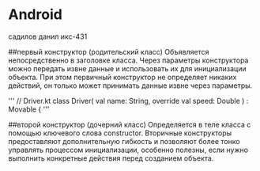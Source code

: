 # Android
садилов данил икс-431


##первый конструктор (родительский класс)
Объявляется непосредственно в заголовке класса. Через параметры конструктора можно 
передать извне данные и использовать их для инициализации объекта. При этом первичный
конструктор не определяет никаких действий, он только может принимать данные извне
через параметры. 

\'''
// Driver.kt
class Driver(
    val name: String,
    override val speed: Double
) : Movable {
\'''

##второй конструктор (дочерний класс)
Определяется в теле класса с помощью ключевого слова constructor.
Вторичные конструкторы предоставляют дополнительную гибкость и позволяют
более тонко управлять процессом инициализации, особенно полезны, если
нужно выполнить конкретные действия перед созданием объекта.




